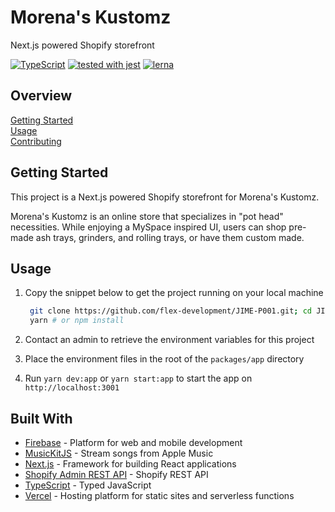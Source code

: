 # Morena's Kustomz

Next.js powered Shopify storefront

[![TypeScript](https://badgen.net/badge/-/typescript?icon=typescript&label)](https://www.typescriptlang.org/)
[![tested with jest](https://img.shields.io/badge/tested_with-jest-99424f.svg)](https://github.com/facebook/jest)
[![lerna](https://img.shields.io/badge/maintained%20with-lerna-cc00ff.svg)](https://lerna.js.org/)

## Overview

[Getting Started](#getting-started)  
[Usage](#usage)  
[Contributing](docs/CONTRIBUTING.md)

## Getting Started

This project is a Next.js powered Shopify storefront for Morena's Kustomz.

Morena's Kustomz is an online store that specializes in "pot head" necessities.
While enjoying a MySpace inspired UI, users can shop pre-made ash trays,
grinders, and rolling trays, or have them custom made.

## Usage

1. Copy the snippet below to get the project running on your local machine

   ```zsh
    git clone https://github.com/flex-development/JIME-P001.git; cd JIME-P001;
    yarn # or npm install
   ```

2. Contact an admin to retrieve the environment variables for this project

3. Place the environment files in the root of the `packages/app` directory

4. Run `yarn dev:app` or `yarn start:app` to start the app on
   `http://localhost:3001`

## Built With

- [Firebase][1] - Platform for web and mobile development
- [MusicKitJS][2] - Stream songs from Apple Music
- [Next.js][3] - Framework for building React applications
- [Shopify Admin REST API][4] - Shopify REST API
- [TypeScript][5] - Typed JavaScript
- [Vercel][6] - Hosting platform for static sites and serverless functions

[1]: https://firebase.google.com
[2]: https://developer.apple.com/documentation/musickitjs/
[3]: https://nextjs.org/
[4]: https://shopify.dev/docs/admin-api/rest/reference
[5]: https://www.typescriptlang.org/
[6]: https://vercel.com/
